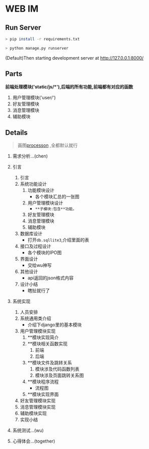 # WEB IM
## Run Server
```bash
> pip install -r requirements.txt

> python manage.py runserver
```
(Default)Then starting development server at http://127.0.0.1:8000/

## Parts
**前端处理模块('static/js/*'),后端的所有功能,前端都有对应的函数** 

1. 用户管理模块('user/')
2. 好友管理模块
3. 消息管理模块
4. 辅助模块





## Details

> 画图[processon](https://www.processon.com/) ,全都默认就行

1. 需求分析...(chen)

2. 引言
   1. 引言
   2. 系统功能设计
      1. 功能模块设计
         - 各个模块汇总的一张图
      2. 用户管理模块设计
         - `**子模块:包含**功能。`
      3. 好友管理模块
      4. 消息管理模块
      5. 辅助模块
   3. 数据库设计
      - 打开`db.sqllite3`,介绍里面的表
   4. 接口及过程设计
      - 各个模块的IPO图
   5. 界面设计
      - 交给wu神写
   6. 其他设计
      - api返回的json格式内容
   7. 设计小结
      - 瞎扯就行了
3. 系统实现
   1. 人员安排
   2. 系统通用类介绍
      - 介绍下django里的基本模块
   3. 用户管理模块实现
      1. **模块实现简介
      2. **模块相关函数实现
         1. 前端
         2. 后端
      3. **模块文件及跳转关系
         1. 模块涉及代码函数列表
         2. 模块涉及页面跳转关系图
      4. **模块程序流程
         - 流程图
      5. **模块实现界面
   4. 好友管理模块实现
   5. 消息管理模块实现
   6. 辅助模块实现
   7. 实现小结
4. 系统测试...(wu)
5. 心得体会...(together)
